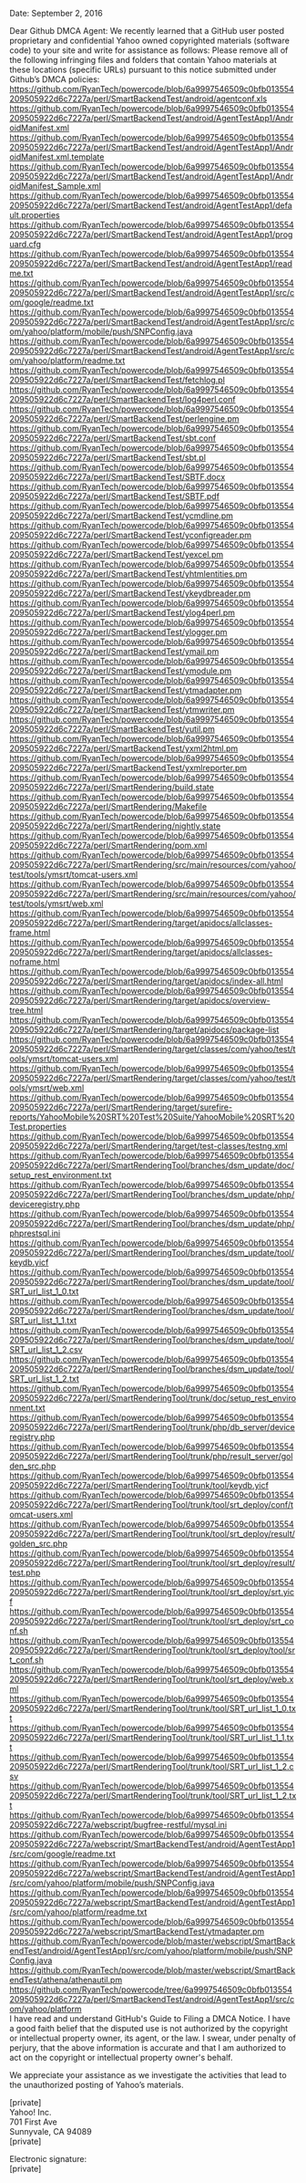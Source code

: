 Date:  September 2, 2016

Dear Github DMCA Agent: 
We recently learned that a GitHub user posted proprietary and confidential Yahoo owned copyrighted materials (software code) to your site and write for assistance as follows:
Please remove all of the following infringing files and folders that contain Yahoo materials at these locations (specific URLs) pursuant to this notice submitted under Github’s DMCA policies:
https://github.com/RyanTech/powercode/blob/6a9997546509c0bfb013554209505922d6c7227a/perl/SmartBackendTest/android/agentconf.xls  
https://github.com/RyanTech/powercode/blob/6a9997546509c0bfb013554209505922d6c7227a/perl/SmartBackendTest/android/AgentTestApp1/AndroidManifest.xml  
https://github.com/RyanTech/powercode/blob/6a9997546509c0bfb013554209505922d6c7227a/perl/SmartBackendTest/android/AgentTestApp1/AndroidManifest.xml.template  
https://github.com/RyanTech/powercode/blob/6a9997546509c0bfb013554209505922d6c7227a/perl/SmartBackendTest/android/AgentTestApp1/AndroidManifest_Sample.xml  
https://github.com/RyanTech/powercode/blob/6a9997546509c0bfb013554209505922d6c7227a/perl/SmartBackendTest/android/AgentTestApp1/default.properties  
https://github.com/RyanTech/powercode/blob/6a9997546509c0bfb013554209505922d6c7227a/perl/SmartBackendTest/android/AgentTestApp1/proguard.cfg  
https://github.com/RyanTech/powercode/blob/6a9997546509c0bfb013554209505922d6c7227a/perl/SmartBackendTest/android/AgentTestApp1/readme.txt  
https://github.com/RyanTech/powercode/blob/6a9997546509c0bfb013554209505922d6c7227a/perl/SmartBackendTest/android/AgentTestApp1/src/com/google/readme.txt  
https://github.com/RyanTech/powercode/blob/6a9997546509c0bfb013554209505922d6c7227a/perl/SmartBackendTest/android/AgentTestApp1/src/com/yahoo/platform/mobile/push/SNPConfig.java  
https://github.com/RyanTech/powercode/blob/6a9997546509c0bfb013554209505922d6c7227a/perl/SmartBackendTest/android/AgentTestApp1/src/com/yahoo/platform/readme.txt  
https://github.com/RyanTech/powercode/blob/6a9997546509c0bfb013554209505922d6c7227a/perl/SmartBackendTest/fetchlog.pl  
https://github.com/RyanTech/powercode/blob/6a9997546509c0bfb013554209505922d6c7227a/perl/SmartBackendTest/log4perl.conf  
https://github.com/RyanTech/powercode/blob/6a9997546509c0bfb013554209505922d6c7227a/perl/SmartBackendTest/perlengine.pm  
https://github.com/RyanTech/powercode/blob/6a9997546509c0bfb013554209505922d6c7227a/perl/SmartBackendTest/sbt.conf  
https://github.com/RyanTech/powercode/blob/6a9997546509c0bfb013554209505922d6c7227a/perl/SmartBackendTest/sbt.pl  
https://github.com/RyanTech/powercode/blob/6a9997546509c0bfb013554209505922d6c7227a/perl/SmartBackendTest/SBTF.docx  
https://github.com/RyanTech/powercode/blob/6a9997546509c0bfb013554209505922d6c7227a/perl/SmartBackendTest/SBTF.pdf  
https://github.com/RyanTech/powercode/blob/6a9997546509c0bfb013554209505922d6c7227a/perl/SmartBackendTest/ycmdline.pm  
https://github.com/RyanTech/powercode/blob/6a9997546509c0bfb013554209505922d6c7227a/perl/SmartBackendTest/yconfigreader.pm  
https://github.com/RyanTech/powercode/blob/6a9997546509c0bfb013554209505922d6c7227a/perl/SmartBackendTest/yexcel.pm  
https://github.com/RyanTech/powercode/blob/6a9997546509c0bfb013554209505922d6c7227a/perl/SmartBackendTest/yhtmlentities.pm  
https://github.com/RyanTech/powercode/blob/6a9997546509c0bfb013554209505922d6c7227a/perl/SmartBackendTest/ykeydbreader.pm  
https://github.com/RyanTech/powercode/blob/6a9997546509c0bfb013554209505922d6c7227a/perl/SmartBackendTest/ylog4perl.pm  
https://github.com/RyanTech/powercode/blob/6a9997546509c0bfb013554209505922d6c7227a/perl/SmartBackendTest/ylogger.pm  
https://github.com/RyanTech/powercode/blob/6a9997546509c0bfb013554209505922d6c7227a/perl/SmartBackendTest/ymail.pm  
https://github.com/RyanTech/powercode/blob/6a9997546509c0bfb013554209505922d6c7227a/perl/SmartBackendTest/ymodule.pm  
https://github.com/RyanTech/powercode/blob/6a9997546509c0bfb013554209505922d6c7227a/perl/SmartBackendTest/ytmadapter.pm  
https://github.com/RyanTech/powercode/blob/6a9997546509c0bfb013554209505922d6c7227a/perl/SmartBackendTest/ytmwriter.pm  
https://github.com/RyanTech/powercode/blob/6a9997546509c0bfb013554209505922d6c7227a/perl/SmartBackendTest/yutil.pm  
https://github.com/RyanTech/powercode/blob/6a9997546509c0bfb013554209505922d6c7227a/perl/SmartBackendTest/yxml2html.pm  
https://github.com/RyanTech/powercode/blob/6a9997546509c0bfb013554209505922d6c7227a/perl/SmartBackendTest/yxmlreporter.pm  
https://github.com/RyanTech/powercode/blob/6a9997546509c0bfb013554209505922d6c7227a/perl/SmartRendering/build.state  
https://github.com/RyanTech/powercode/blob/6a9997546509c0bfb013554209505922d6c7227a/perl/SmartRendering/Makefile  
https://github.com/RyanTech/powercode/blob/6a9997546509c0bfb013554209505922d6c7227a/perl/SmartRendering/nightly.state  
https://github.com/RyanTech/powercode/blob/6a9997546509c0bfb013554209505922d6c7227a/perl/SmartRendering/pom.xml  
https://github.com/RyanTech/powercode/blob/6a9997546509c0bfb013554209505922d6c7227a/perl/SmartRendering/src/main/resources/com/yahoo/test/tools/ymsrt/tomcat-users.xml  
https://github.com/RyanTech/powercode/blob/6a9997546509c0bfb013554209505922d6c7227a/perl/SmartRendering/src/main/resources/com/yahoo/test/tools/ymsrt/web.xml  
https://github.com/RyanTech/powercode/blob/6a9997546509c0bfb013554209505922d6c7227a/perl/SmartRendering/target/apidocs/allclasses-frame.html  
https://github.com/RyanTech/powercode/blob/6a9997546509c0bfb013554209505922d6c7227a/perl/SmartRendering/target/apidocs/allclasses-noframe.html  
https://github.com/RyanTech/powercode/blob/6a9997546509c0bfb013554209505922d6c7227a/perl/SmartRendering/target/apidocs/index-all.html  
https://github.com/RyanTech/powercode/blob/6a9997546509c0bfb013554209505922d6c7227a/perl/SmartRendering/target/apidocs/overview-tree.html  
https://github.com/RyanTech/powercode/blob/6a9997546509c0bfb013554209505922d6c7227a/perl/SmartRendering/target/apidocs/package-list  
https://github.com/RyanTech/powercode/blob/6a9997546509c0bfb013554209505922d6c7227a/perl/SmartRendering/target/classes/com/yahoo/test/tools/ymsrt/tomcat-users.xml  
https://github.com/RyanTech/powercode/blob/6a9997546509c0bfb013554209505922d6c7227a/perl/SmartRendering/target/classes/com/yahoo/test/tools/ymsrt/web.xml  
https://github.com/RyanTech/powercode/blob/6a9997546509c0bfb013554209505922d6c7227a/perl/SmartRendering/target/surefire-reports/YahooMobile%20SRT%20Test%20Suite/YahooMobile%20SRT%20Test.properties  
https://github.com/RyanTech/powercode/blob/6a9997546509c0bfb013554209505922d6c7227a/perl/SmartRendering/target/test-classes/testng.xml  
https://github.com/RyanTech/powercode/blob/6a9997546509c0bfb013554209505922d6c7227a/perl/SmartRenderingTool/branches/dsm_update/doc/setup_rest_environment.txt  
https://github.com/RyanTech/powercode/blob/6a9997546509c0bfb013554209505922d6c7227a/perl/SmartRenderingTool/branches/dsm_update/php/deviceregistry.php  
https://github.com/RyanTech/powercode/blob/6a9997546509c0bfb013554209505922d6c7227a/perl/SmartRenderingTool/branches/dsm_update/php/phprestsql.ini  
https://github.com/RyanTech/powercode/blob/6a9997546509c0bfb013554209505922d6c7227a/perl/SmartRenderingTool/branches/dsm_update/tool/keydb.yicf  
https://github.com/RyanTech/powercode/blob/6a9997546509c0bfb013554209505922d6c7227a/perl/SmartRenderingTool/branches/dsm_update/tool/SRT_url_list_1_0.txt  
https://github.com/RyanTech/powercode/blob/6a9997546509c0bfb013554209505922d6c7227a/perl/SmartRenderingTool/branches/dsm_update/tool/SRT_url_list_1_1.txt  
https://github.com/RyanTech/powercode/blob/6a9997546509c0bfb013554209505922d6c7227a/perl/SmartRenderingTool/branches/dsm_update/tool/SRT_url_list_1_2.csv  
https://github.com/RyanTech/powercode/blob/6a9997546509c0bfb013554209505922d6c7227a/perl/SmartRenderingTool/branches/dsm_update/tool/SRT_url_list_1_2.txt  
https://github.com/RyanTech/powercode/blob/6a9997546509c0bfb013554209505922d6c7227a/perl/SmartRenderingTool/trunk/doc/setup_rest_environment.txt  
https://github.com/RyanTech/powercode/blob/6a9997546509c0bfb013554209505922d6c7227a/perl/SmartRenderingTool/trunk/php/db_server/deviceregistry.php  
https://github.com/RyanTech/powercode/blob/6a9997546509c0bfb013554209505922d6c7227a/perl/SmartRenderingTool/trunk/php/result_server/golden_src.php  
https://github.com/RyanTech/powercode/blob/6a9997546509c0bfb013554209505922d6c7227a/perl/SmartRenderingTool/trunk/tool/keydb.yicf  
https://github.com/RyanTech/powercode/blob/6a9997546509c0bfb013554209505922d6c7227a/perl/SmartRenderingTool/trunk/tool/srt_deploy/conf/tomcat-users.xml  
https://github.com/RyanTech/powercode/blob/6a9997546509c0bfb013554209505922d6c7227a/perl/SmartRenderingTool/trunk/tool/srt_deploy/result/golden_src.php  
https://github.com/RyanTech/powercode/blob/6a9997546509c0bfb013554209505922d6c7227a/perl/SmartRenderingTool/trunk/tool/srt_deploy/result/test.php  
https://github.com/RyanTech/powercode/blob/6a9997546509c0bfb013554209505922d6c7227a/perl/SmartRenderingTool/trunk/tool/srt_deploy/srt.yicf  
https://github.com/RyanTech/powercode/blob/6a9997546509c0bfb013554209505922d6c7227a/perl/SmartRenderingTool/trunk/tool/srt_deploy/srt_conf.sh  
https://github.com/RyanTech/powercode/blob/6a9997546509c0bfb013554209505922d6c7227a/perl/SmartRenderingTool/trunk/tool/srt_deploy/tool/srt_conf.sh  
https://github.com/RyanTech/powercode/blob/6a9997546509c0bfb013554209505922d6c7227a/perl/SmartRenderingTool/trunk/tool/srt_deploy/web.xml  
https://github.com/RyanTech/powercode/blob/6a9997546509c0bfb013554209505922d6c7227a/perl/SmartRenderingTool/trunk/tool/SRT_url_list_1_0.txt  
https://github.com/RyanTech/powercode/blob/6a9997546509c0bfb013554209505922d6c7227a/perl/SmartRenderingTool/trunk/tool/SRT_url_list_1_1.txt  
https://github.com/RyanTech/powercode/blob/6a9997546509c0bfb013554209505922d6c7227a/perl/SmartRenderingTool/trunk/tool/SRT_url_list_1_2.csv  
https://github.com/RyanTech/powercode/blob/6a9997546509c0bfb013554209505922d6c7227a/perl/SmartRenderingTool/trunk/tool/SRT_url_list_1_2.txt  
https://github.com/RyanTech/powercode/blob/6a9997546509c0bfb013554209505922d6c7227a/webscript/bugfree-restful/mysql.ini  
https://github.com/RyanTech/powercode/blob/6a9997546509c0bfb013554209505922d6c7227a/webscript/SmartBackendTest/android/AgentTestApp1/src/com/google/readme.txt  
https://github.com/RyanTech/powercode/blob/6a9997546509c0bfb013554209505922d6c7227a/webscript/SmartBackendTest/android/AgentTestApp1/src/com/yahoo/platform/mobile/push/SNPConfig.java  
https://github.com/RyanTech/powercode/blob/6a9997546509c0bfb013554209505922d6c7227a/webscript/SmartBackendTest/android/AgentTestApp1/src/com/yahoo/platform/readme.txt  
https://github.com/RyanTech/powercode/blob/6a9997546509c0bfb013554209505922d6c7227a/webscript/SmartBackendTest/ytmadapter.pm  
https://github.com/RyanTech/powercode/blob/master/webscript/SmartBackendTest/android/AgentTestApp1/src/com/yahoo/platform/mobile/push/SNPConfig.java  
https://github.com/RyanTech/powercode/blob/master/webscript/SmartBackendTest/athena/athenautil.pm  
https://github.com/RyanTech/powercode/tree/6a9997546509c0bfb013554209505922d6c7227a/perl/SmartBackendTest/android/AgentTestApp1/src/com/yahoo/platform  
I have read and understand GitHub's Guide to Filing a DMCA Notice. I have a good faith belief that the disputed use is not authorized by the copyright or intellectual property owner, its agent, or the law. I swear, under penalty of perjury, that the above information is accurate and that I am authorized to act on the copyright or intellectual property owner's behalf. 
  
We appreciate your assistance as we investigate the activities that lead to the unauthorized posting of Yahoo’s materials.

[private]  
Yahoo! Inc.  
701 First Ave  
Sunnyvale, CA 94089  
[private]  
  
Electronic signature:  
[private]
